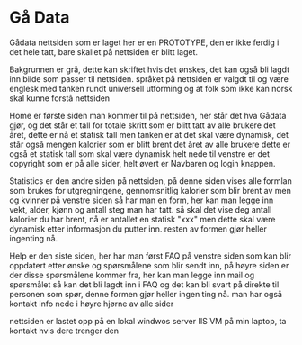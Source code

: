 # Gå Data

Gådata nettsiden som er laget her er en PROTOTYPE, den er ikke ferdig i det hele tatt, bare skallet på nettsiden er blitt laget.

Bakgrunnen er grå, dette kan skriftet hvis det ønskes, det kan også bli lagdt inn bilde som passer til nettsiden.
språket på nettsiden er valgdt til og være englesk med tanken rundt universell utforming og at folk som ikke kan norsk skal kunne forstå nettsiden


Home er første siden man kommer til på nettsiden, her står det hva Gådata gjør, og det står et tall for totale skritt som er blitt tatt av alle brukere det året, dette er nå et statisk tall men tanken er at det skal være dynamisk, det står også mengen kalorier som er blitt brent det året av alle brukere dette er også et statisk tall som skal være dynamisk
helt nede til venstre er det copyright som er på alle sider, helt øvert er Navbaren og login knappen.

Statistics er den andre siden på nettsiden, på denne siden vises alle formlan som brukes for utgregningene, gennomsnitlig kalorier som blir brent av men og kvinner 
på venstre siden så har man en form, her kan man legge inn vekt, alder, kjønn og antall steg man har tatt. så skal det vise deg antall kalorier du har brent, nå er antallet en statisk "xxx" men dette skal være dynamisk etter informasjon du putter inn. resten av formen gjør heller ingenting nå.

Help er den siste siden, her har man først FAQ på venstre siden som kan blir oppdatert etter ønske og spørsmålene som blir sendt inn, på høyre siden er der disse spørsmålene kommer fra, her kan man legge inn mail og spørsmålet så kan det bli lagdt inn i FAQ og det kan bli svart på direkte til personen som spør, denne formen gjør heller ingen ting nå.
man har også kontakt info nede i høyre hjørne av alle sider



nettsiden er lastet opp på en lokal windwos server IIS VM på min laptop, ta kontakt hvis dere trenger den